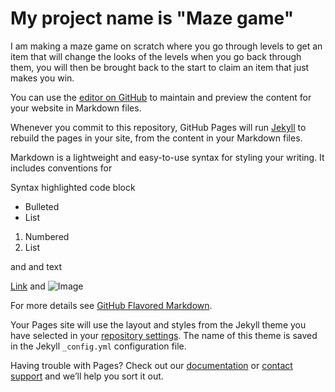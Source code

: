 # My project name is "Maze game" 
I am making a maze game on scratch where you go through levels to get an item that will change the looks of the levels when you go back through them, you will then be brought back to the start to claim an item that just makes you win.








You can use the [editor on GitHub](https://github.com/Rueben-Delany/Rueben-Delany/edit/main/docs/index.md) to maintain and preview the content for your website in Markdown files.

Whenever you commit to this repository, GitHub Pages will run [Jekyll](https://jekyllrb.com/) to rebuild the pages in your site, from the content in your Markdown files.



Markdown is a lightweight and easy-to-use syntax for styling your writing. It includes conventions for


Syntax highlighted code block



- Bulleted
- List

1. Numbered
2. List

 and and  text

[Link](url) and ![Image](src)


For more details see [GitHub Flavored Markdown](https://guides.github.com/features/mastering-markdown/).



Your Pages site will use the layout and styles from the Jekyll theme you have selected in your [repository settings](https://github.com/Rueben-Delany/Rueben-Delany/settings/pages). The name of this theme is saved in the Jekyll `_config.yml` configuration file.



Having trouble with Pages? Check out our [documentation](https://docs.github.com/categories/github-pages-basics/) or [contact support](https://support.github.com/contact) and we’ll help you sort it out.

